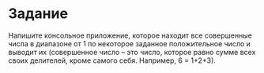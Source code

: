 <h1>Задание</h1>

<p>Напишите консольное приложение, которое находит все
совершенные числа в диапазоне от 1 по некоторое заданное положительное
число и выводит их (совершенное число – это число, которое равно сумме
всех своих делителей, кроме самого себя. Например, 6 = 1+2+3).</p>
